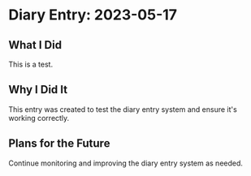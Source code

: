 # Diary Entry: 2023-05-17

## What I Did

This is a test.

## Why I Did It

This entry was created to test the diary entry system and ensure it's working correctly.

## Plans for the Future

Continue monitoring and improving the diary entry system as needed.
